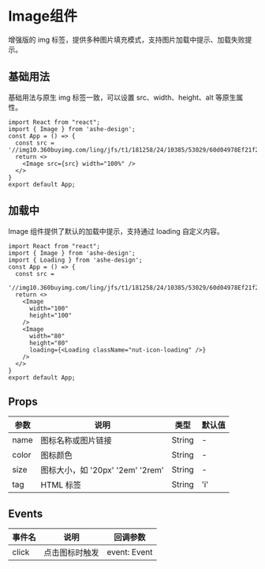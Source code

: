 #  Image组件

增强版的 img 标签，提供多种图片填充模式，支持图片加载中提示、加载失败提示。

## 基础用法
基础用法与原生 img 标签一致，可以设置 src、width、height、alt 等原生属性。
```tsx
import React from "react";
import { Image } from 'ashe-design';
const App = () => {
  const src = '//img10.360buyimg.com/ling/jfs/t1/181258/24/10385/53029/60d04978Ef21f2d42/92baeb21f907cd24.jpg'
  return <>
    <Image src={src} width="100%" />
  </>
}
export default App;

```
## 加载中
Image 组件提供了默认的加载中提示，支持通过 loading 自定义内容。
```tsx
import React from "react";
import { Image } from 'ashe-design';
import { Loading } from 'ashe-design';
const App = () => {
  const src =
    '//img10.360buyimg.com/ling/jfs/t1/181258/24/10385/53029/60d04978Ef21f2d42/92baeb21f907cd24.jpg'
  return <>
    <Image
      width="100"
      height="100"
    />
    <Image
      width="80"
      height="80"
      loading={<Loading className="nut-icon-loading" />}
    />
  </>
}
export default App;

```

## Props

| 参数         | 说明                             | 类型   | 默认值           |
|--------------|----------------------------------|--------|------------------|
| name         | 图标名称或图片链接               | String | -                |
| color        | 图标颜色                         | String | -                |
| size         | 图标大小，如 '20px' '2em' '2rem' | String | -                |
| tag          | HTML 标签                        | String | 'i'              |

## Events

| 事件名 | 说明           | 回调参数     |
|--------|----------------|--------------|
| click  | 点击图标时触发 | event: Event |
